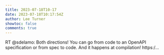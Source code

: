 ```yaml
---
title: 2023-07-18T10-17
date: 2023-07-18T10:17:54Z
author: Lee Turner
showtoc: false
comments: true
---
```


RT @sdelamo: Both directions! You can go from code to an OpenAPI specification or from spec to code. And it happens at compilation! https:/…


